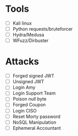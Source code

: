# Tools
- [ ] Kali linux 
- [ ] Python requests/bruteforcer
- [ ] Hydra/Medusa  
- [ ] WFuzz/Dirbuster

# Attacks
- [ ] Forged signed JWT
- [ ] Unsigned JWT
- [ ] Login Amy
- [ ] Login Support Team
- [ ] Poison null byte
- [ ] Forged Coupon
- [ ] Login CISO
- [ ] Reset Morty password
- [ ] NoSQL Manipulation
- [ ] Ephemeral Accountant
